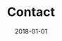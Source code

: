 ---
layout: layouts/contact.njk
title: Contact
tags:
  - nav
  - footer
navtitle: Contact
section: contact
date: 2018-01-01
permalink: /contact/index.html
---
